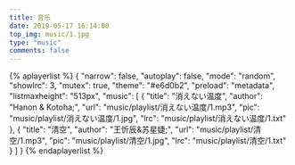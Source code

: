 ```yaml
---
title: 音乐
date: 2019-05-17 16:14:00
top_img: music/1.jpg
type: "music"
comments: false
---
```




{% aplayerlist %}
{
    "narrow": false,
    "autoplay": false,
    "mode": "random",
    "showlrc": 3,
    "mutex": true,
    "theme": "#e6d0b2",
    "preload": "metadata",
    "listmaxheight": "513px",
    "music": [
        {
            "title": "消えない温度",
            "author": "Hanon & Kotoha;",
            "url": "music/playlist/消えない温度/1.mp3",
            "pic": "music/playlist/消えない温度/1.jpg",
            "lrc": "music/playlist/消えない温度/1.txt"
        },
        {
            "title": "清空",
            "author": "王忻辰&苏星婕;",
            "url": "music/playlist/清空/1.mp3",
            "pic": "music/playlist/清空/1.jpg",
            "lrc": "music/playlist/清空/1.txt"
        }
    ]
}
{% endaplayerlist %}